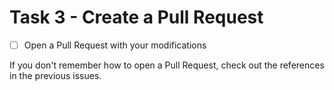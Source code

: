 # Task 3 - Create a Pull Request

- [ ] Open a Pull Request with your modifications

If you don't remember how to open a Pull Request, check out the references in the previous issues.